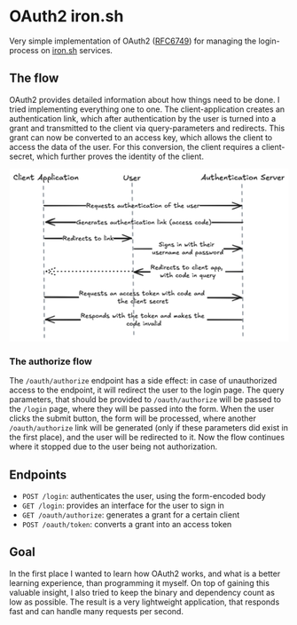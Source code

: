 # OAuth2 iron.sh
Very simple implementation of OAuth2 ([RFC6749](https://www.rfc-editor.org/rfc/rfc6749)) for managing the login-process on [iron.sh](https://iron.sh/) services.

## The flow
OAuth2 provides detailed information about how things need to be done. I tried implementing everything one to one.
The client-application creates an authentication link, which after authentication by the user is turned into a grant and transmitted to the client via query-parameters and redirects. This grant can now be converted to an access key, which allows the client to access the data of the user. For this conversion, the client requires a client-secret, which further proves the identity of the client.

![OAuth2 Flow](/docs/oauth2-flow.png)

### The authorize flow
The `/oauth/authorize` endpoint has a side effect: in case of unauthorized access to the endpoint, it will redirect the user to the login page. The query parameters, that should be provided to `/oauth/authorize` will be passed to the `/login` page, where they will be passed into the form. When the user clicks the submit button, the form will be processed, where another `/oauth/authorize` link will be generated (only if these parameters did exist in the first place), and the user will be redirected to it. Now the flow continues where it stopped due to the user being not authorization.

## Endpoints
- `POST /login`: authenticates the user, using the form-encoded body
- `GET /login`: provides an interface for the user to sign in
- `GET /oauth/authorize`: generates a grant for a certain client
- `POST /oauth/token`: converts a grant into an access token

## Goal
In the first place I wanted to learn how OAuth2 works, and what is a better learning experience, than programming it myself. On top of gaining this valuable insight, I also tried to keep the binary and dependency count as low as possible. The result is a very lightweight application, that responds fast and can handle many requests per second.
